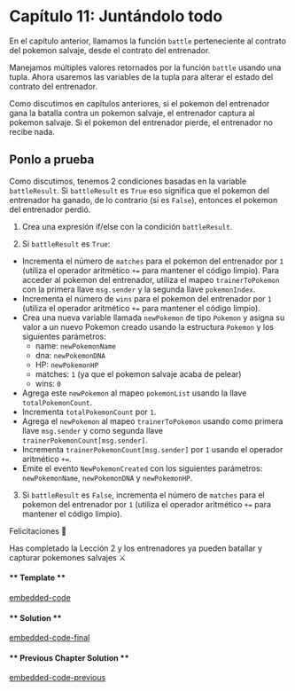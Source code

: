 # Capítulo 11: Juntándolo todo

En el capítulo anterior, llamamos la función `battle` perteneciente al contrato del pokemon salvaje, desde el contrato del entrenador.

Manejamos múltiples valores retornados por la función `battle` usando una tupla. Ahora usaremos las variables de la tupla para alterar el estado del contrato del entrenador.

Como discutimos en capítulos anteriores, si el pokemon del entrenador gana la batalla contra un pokemon salvaje, el entrenador captura al pokemon salvaje. Si el pokemon del entrenador pierde, el entrenador no recibe nada.

## Ponlo a prueba

Como discutimos, tenemos 2 condiciones basadas en la variable `battleResult`. Si `battleResult` es `True` eso significa que el pokemon del entrenador ha ganado, de lo contrario (si es `False`), entonces el pokemon del entrenador perdió.

1. Crea una expresión if/else con la condición `battleResult`.

2. Si `battleResult` es `True`:

  - Incrementa el número de `matches` para el pokemon del entrenador por `1` (utiliza el operador aritmético `+=` para mantener el código limpio). Para acceder al pokemon del entrenador, utiliza el mapeo `trainerToPokemon` con la primera llave `msg.sender` y la segunda llave `pokemonIndex`.
  - Incrementa el número de `wins` para el pokemon del entrenador por `1` (utiliza el operador aritmético `+=` para mantener el código limpio).
  - Crea una nueva variable llamada `newPokemon` de tipo `Pokemon` y asigna su valor a un nuevo Pokemon creado usando la estructura `Pokemon` y los siguientes parámetros:
    - name: `newPokemonName`
    - dna: `newPokemonDNA`
    - HP: `newPokemonHP`
    - matches: `1` (ya que el pokemon salvaje acaba de pelear)
    - wins: `0`
  - Agrega este `newPokemon` al mapeo `pokemonList` usando la llave `totalPokemonCount`.
  - Incrementa `totalPokemonCount` por `1`.
  - Agrega el `newPokemon` al mapeo `trainerToPokemon` usando como primera llave `msg.sender` y como segunda llave `trainerPokemonCount[msg.sender]`.
  - Incrementa `trainerPokemonCount[msg.sender]` por `1` usando el operador aritmético `+=`.
  - Emite el evento `NewPokemonCreated` con los siguientes parámetros: `newPokemonName`, `newPokemonDNA` y `newPokemonHP`.

3. Si `battleResult` es `False`, incrementa el número de `matches` para el pokemon del entrenador por `1` (utiliza el operador aritmético `+=` para mantener el código limpio).

Felicitaciones 🎉

Has completado la Lección 2 y los entrenadores ya pueden batallar y capturar pokemones salvajes ⚔️

<!-- tabs:start -->

#### ** Template **

[embedded-code](../assets/2/2.11-template-code.vy ':include :type=code embed-template')

#### ** Solution **

[embedded-code-final](../assets/2/2.11-finished-code.vy ':include :type=code embed-final')

#### ** Previous Chapter Solution **

[embedded-code-previous](../assets/2/2.10-finished-code.vy ':include :type=code embed-previous')

<!-- tabs:end -->
